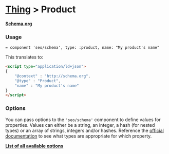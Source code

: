 # [Thing](thing.md) > Product

**[Schema.org](http://schema.org/Product)**

### Usage

```haml
= component 'seo/schema', type: :product, name: "My product's name"
```

This translates to:

```html
<script type="application/ld+json">
{
    "@context" : "http://schema.org",
    "@type" : "Product",
    "name" : "My product's name"
}
</script>
```

### Options

You can pass options to the `'seo/schema'` component to define values for properties. Values can either be a string, an integer, a hash (for nested types) or an array of strings, integers and/or hashes. Reference the [official documentation](http://schema.org/Product) to see what types are appropriate for which property.

**[List of all available options](https://github.com/jonhue/search-engine-optimization/blob/master/app/views/mozaic/seo/schema/types/_product.html.erb)**
